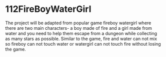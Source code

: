 # 112FireBoyWaterGirl

The project will be adapted from popular game fireboy watergirl where there are two main characters- a boy made of fire and a girl made from water and you need to help them escape from a dungeon while collecting as many stars as possible. Similar to the game, fire and water can not mix so fireboy can not touch water or watergirl can not touch fire without losing the game. 
